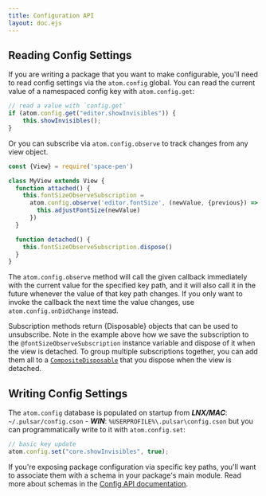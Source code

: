 ```yaml
---
title: Configuration API
layout: doc.ejs
---
```


## Reading Config Settings

If you are writing a package that you want to make configurable, you'll need to
read config settings via the `atom.config` global. You can read the current
value of a namespaced config key with `atom.config.get`:

```js
// read a value with `config.get`
if (atom.config.get("editor.showInvisibles")) {
	this.showInvisibles();
}
```

Or you can subscribe via `atom.config.observe` to track changes from any view
object.

```js
const {View} = require('space-pen')

class MyView extends View {
  function attached() {
    this.fontSizeObserveSubscription =
      atom.config.observe('editor.fontSize', (newValue, {previous}) => {
        this.adjustFontSize(newValue)
      })
  }

  function detached() {
    this.fontSizeObserveSubscription.dispose()
  }
}
```

The `atom.config.observe` method will call the given callback immediately with
the current value for the specified key path, and it will also call it in the
future whenever the value of that key path changes. If you only want to invoke
the callback the next time the value changes, use `atom.config.onDidChange`
instead.

Subscription methods return {Disposable}
objects that can be used to unsubscribe. Note in the example above how we save
the subscription to the `@fontSizeObserveSubscription` instance variable and
dispose of it when the view is detached. To group multiple subscriptions
together, you can add them all to a [`CompositeDisposable`](https://atom.io/docs/api/latest/CompositeDisposable)
that you dispose when the view is detached.

## Writing Config Settings

The `atom.config` database is populated on startup from
**_LNX/MAC_**: `~/.pulsar/config.cson` -
**_WIN_**: `%USERPROFILE%\.pulsar\config.cson`
but you can programmatically write to it with `atom.config.set`:

```js
// basic key update
atom.config.set("core.showInvisibles", true);
```

If you're exposing package configuration via specific key paths, you'll want to
associate them with a schema in your package's main module. Read more about
schemas in the [Config API documentation](https://atom.io/docs/api/latest/Config). <!--TODO: There is no Pulsar API documented yet so keeping link to Atom until we have this-->
